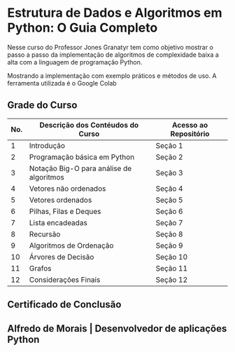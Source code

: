 # Estrutura de Dados e Algoritmos em Python: O Guia Completo

<p>Nesse curso do Professor Jones Granatyr tem como objetivo mostrar o passo a passo da implementação de algoritmos de complexidade baixa a alta com a linguagem de programação Python.</p>
<p>Mostrando a implementação com exemplo práticos e métodos de uso. A ferramenta utilizada é o Google Colab</p>

## Grade do Curso


|No.|Descrição dos Contéudos do Curso         |Acesso ao Repositório|
|---|-----------------------------------------|---------------------|
|1  |Introdução                               |Seção 1              |
|2  |Programação básica em Python             |Seção 2              |
|3  |Notação Big-O para análise de algoritmos |Seção 3              |
|4  |Vetores não ordenados                    |Seção 4              |
|5  |Vetores ordenados                        |Seção 5              |
|6  |Pilhas, Filas e Deques                   |Seção 6              |
|7  |Lista encadeadas                         |Seção 7              |
|8  |Recursão                                 |Seção 8              |
|9  |Algoritmos de Ordenação                  |Seção 9              |
|10 |Árvores de Decisão                       |Seção 10             |
|11 |Grafos                                   |Seção 11             |
|12 |Considerações Finais                     |Seção 12             |

## Certificado de Conclusão


## Alfredo de Morais | Desenvolvedor de aplicações Python

